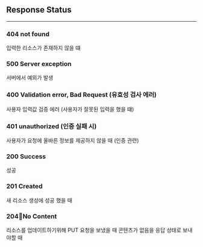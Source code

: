 
## Response Status
---
### 404 not found
입력한 리소스가 존재하지 않을 떄

### 500 Server exception
서버에서 예외가 발생

### 400 Validation error,  Bad Request (유효성 검사 에러)
사용자 입력값 검증 에러 (사용자가 잘못된 입력을 했을 떄)

### 401 unauthorized (인증 실패 시)
사용자가 요청에 올바른 정보를 제공하지 않을 때 (인증 관련)


### 200 Success
성공

### 201 Created
새 리소스 생성에 성공 했을 때

### 204No Content
리소스를 업데이트하기위해 PUT 요청을 보냈을 때 콘텐츠가 없음을 응답 상태로 보내야할 때